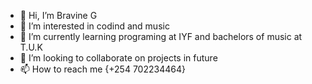 - 👋 Hi, I’m Bravine G
- 👀 I’m interested in codind and music
- 🌱 I’m currently learning programing at IYF and bachelors of music at T.U.K
- 💞️ I’m looking to collaborate on projects in future
- 📫 How to reach me {+254 702234464}

<!---
bravoG1/bravoG1 is a ✨ special ✨ repository because its `README.md` (this file) appears on your GitHub profile.
You can click the Preview link to take a look at your changes.
--->
